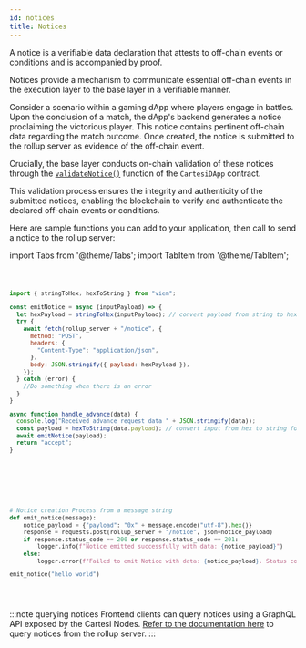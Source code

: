 ```yaml
---
id: notices
title: Notices
---
```


A notice is a verifiable data declaration that attests to off-chain events or conditions and is accompanied by proof.

Notices provide a mechanism to communicate essential off-chain events in the execution layer to the base layer in a verifiable manner.

Consider a scenario within a gaming dApp where players engage in battles. Upon the conclusion of a match, the dApp's backend generates a notice proclaiming the victorious player. This notice contains pertinent off-chain data regarding the match outcome. Once created, the notice is submitted to the rollup server as evidence of the off-chain event.

Crucially, the base layer conducts on-chain validation of these notices through the [`validateNotice()`](../json-rpc/application.md/#validatenotice) function of the `CartesiDApp` contract.

This validation process ensures the integrity and authenticity of the submitted notices, enabling the blockchain to verify and authenticate the declared off-chain events or conditions.

Here are sample functions you can add to your application, then call to send a notice to the rollup server:

import Tabs from '@theme/Tabs';
import TabItem from '@theme/TabItem';

<Tabs>
  <TabItem value="JavaScript" label="JavaScript" default>
<pre><code>

```javascript
import { stringToHex, hexToString } from "viem";

const emitNotice = async (inputPayload) => {
  let hexPayload = stringToHex(inputPayload); // convert payload from string to hex 
  try {
    await fetch(rollup_server + "/notice", {
      method: "POST",
      headers: {
        "Content-Type": "application/json",
      },
      body: JSON.stringify({ payload: hexPayload }),
    });
  } catch (error) {
    //Do something when there is an error
  }
}

async function handle_advance(data) {
  console.log("Received advance request data " + JSON.stringify(data));
  const payload = hexToString(data.payload); // convert input from hex to string for processing
  await emitNotice(payload);
  return "accept";
}

```

</code></pre>
</TabItem>

<TabItem value="Python" label="Python" default>
<pre><code>

```python
# Notice creation Process from a message string
def emit_notice(message):
    notice_payload = {"payload": "0x" + message.encode("utf-8").hex()}
    response = requests.post(rollup_server + "/notice", json=notice_payload)
    if response.status_code == 200 or response.status_code == 201:
        logger.info(f"Notice emitted successfully with data: {notice_payload}")
    else:
        logger.error(f"Failed to emit Notice with data: {notice_payload}. Status code: {response.status_code}")

emit_notice("hello world")
```

</code></pre>
</TabItem>

</Tabs>

:::note querying notices
Frontend clients can query notices using a GraphQL API exposed by the Cartesi Nodes. [Refer to the documentation here](../../development/query-outputs.md/#query-all-reports) to query notices from the rollup server.
:::
